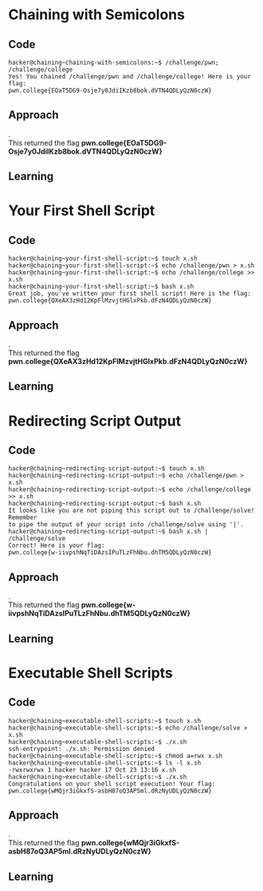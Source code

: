 # Chaining with Semicolons
## Code
```
hacker@chaining~chaining-with-semicolons:~$ /challenge/pwn; /challenge/college
Yes! You chained /challenge/pwn and /challenge/college! Here is your flag:
pwn.college{EOaT5DG9-Osje7y0JdiIKzb8bok.dVTN4QDLyQzN0czW}
```
## Approach
.<br>
This returned the flag **pwn.college{EOaT5DG9-Osje7y0JdiIKzb8bok.dVTN4QDLyQzN0czW}**
## Learning

# Your First Shell Script
## Code
```
hacker@chaining~your-first-shell-script:~$ touch x.sh
hacker@chaining~your-first-shell-script:~$ echo /challenge/pwn > x.sh
hacker@chaining~your-first-shell-script:~$ echo /challenge/college >> x.sh
hacker@chaining~your-first-shell-script:~$ bash x.sh
Great job, you've written your first shell script! Here is the flag:
pwn.college{QXeAX3zHd12KpFlMzvjtHGlxPkb.dFzN4QDLyQzN0czW}
```
## Approach
.<br>
This returned the flag **pwn.college{QXeAX3zHd12KpFlMzvjtHGlxPkb.dFzN4QDLyQzN0czW}**
## Learning

# Redirecting Script Output
## Code
```
hacker@chaining~redirecting-script-output:~$ touch x.sh
hacker@chaining~redirecting-script-output:~$ echo /challenge/pwn > x.sh
hacker@chaining~redirecting-script-output:~$ echo /challenge/college >> x.sh
hacker@chaining~redirecting-script-output:~$ bash x.sh
It looks like you are not piping this script out to /challenge/solve! Remember
to pipe the output of your script into /challenge/solve using '|'.
hacker@chaining~redirecting-script-output:~$ bash x.sh | /challenge/solve
Correct! Here is your flag:
pwn.college{w-iivpshNqTiDAzsIPuTLzFhNbu.dhTM5QDLyQzN0czW}
```
## Approach
.<br>
This returned the flag **pwn.college{w-iivpshNqTiDAzsIPuTLzFhNbu.dhTM5QDLyQzN0czW}**
## Learning

# Executable Shell Scripts
## Code
```
hacker@chaining~executable-shell-scripts:~$ touch x.sh
hacker@chaining~executable-shell-scripts:~$ echo /challenge/solve > x.sh
hacker@chaining~executable-shell-scripts:~$ ./x.sh
ssh-entrypoint: ./x.sh: Permission denied
hacker@chaining~executable-shell-scripts:~$ chmod a=rwx x.sh
hacker@chaining~executable-shell-scripts:~$ ls -l x.sh
-rwxrwxrwx 1 hacker hacker 17 Oct 23 13:16 x.sh
hacker@chaining~executable-shell-scripts:~$ ./x.sh
Congratulations on your shell script execution! Your flag:
pwn.college{wMQjr3iGkxfS-asbH87oQ3AP5ml.dRzNyUDLyQzN0czW}
```
## Approach
.<br>
This returned the flag **pwn.college{wMQjr3iGkxfS-asbH87oQ3AP5ml.dRzNyUDLyQzN0czW}**
## Learning
